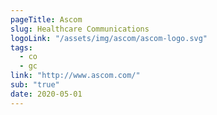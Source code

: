 ```yaml
---
pageTitle: Ascom
slug: Healthcare Communications
logoLink: "/assets/img/ascom/ascom-logo.svg"
tags:
  - co
  - gc
link: "http://www.ascom.com/"
sub: "true"
date: 2020-05-01
---
```

